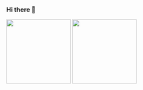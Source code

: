 ### Hi there 👋

<img
  src="https://github-readme-stats.eguchi.cc/api?username=ke1ta1to&theme=dracula&hide_border=true&show_icons=true&rank_icon=github&hide=contribs"
  alt=""
  height="170"
/>
<img
  src="https://github-readme-stats.eguchi.cc/api/top-langs/?username=ke1ta1to&theme=dracula&hide_border=true&layout=compact"
  alt=""
  height="170"
/>  
<img
  src="http://github-profile-summary-cards.vercel.app/api/cards/profile-details?username=ke1ta1to&theme=dracula"
  alt=""
/>  
<img
  src="https://github-profile-trophy.vercel.app/?username=ke1ta1to&theme=dracula&no-frame=true&rank=SECRET,SSS,SS,S,AAA,AA,A,B&margin-w=5"
  alt=""
/>
